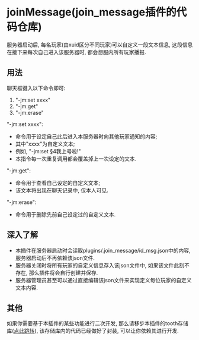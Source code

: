 # joinMessage(join_message插件的代码仓库)

服务器启动后, 每名玩家(由xuid区分不同玩家)可以自定义一段文本信息, 这段信息在接下来每次自己进入该服务器时, 都会想服内所有玩家播报.

## 用法

聊天框键入以下命令即可:
1. "-jm:set xxxx"
2. "-jm:get"
3. "-jm:erase"

"-jm:set xxxx":
- 命令用于设定自己此后进入本服务器时向其他玩家通知的内容; 
- 其中"xxxx"为自定义文本; 
- 例如, "-jm:set §4我上号啦!"
- 本指令每一次重复调用都会覆盖掉上一次设定的文本.

"-jm:get":
- 命令用于查看自己设定的自定义文本;
- 该文本将出现在聊天记录中, 仅本人可见.

"-jm:erase":
- 命令用于删除先前自己设定过的自定义文本.

## 深入了解
- 本插件在服务器启动时会读取plugins/.join_message/id_msg.json中的内容, 服务器启动后不再依赖该json文件. 
- 服务器关闭时将所有玩家的自定义信息存入该json文件中, 如果该文件此刻不存在, 那么插件将会自行创建并保存. 
- 服务器管理员甚至可以通过直接编辑该json文件来实现定义每位玩家的自定义文本内容.

## 其他

如果你需要基于本插件的某些功能进行二次开发, 那么请移步本插件的tooth存储库([点此跳转](https://github.com/LymoProjects/joinMessageBuild)), 该存储库内的代码已经做好了封装, 可以让你依赖其进行开发.
